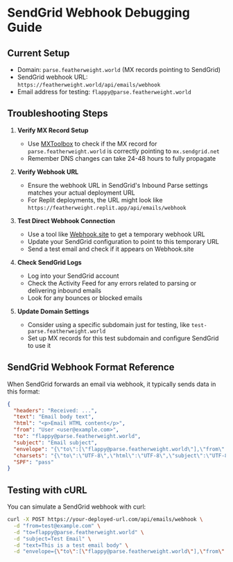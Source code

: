# SendGrid Webhook Debugging Guide

## Current Setup
- Domain: `parse.featherweight.world` (MX records pointing to SendGrid)
- SendGrid webhook URL: `https://featherweight.world/api/emails/webhook`
- Email address for testing: `flappy@parse.featherweight.world`

## Troubleshooting Steps

1. **Verify MX Record Setup**
   - Use [MXToolbox](https://mxtoolbox.com/) to check if the MX record for `parse.featherweight.world` is correctly pointing to `mx.sendgrid.net`
   - Remember DNS changes can take 24-48 hours to fully propagate

2. **Verify Webhook URL**
   - Ensure the webhook URL in SendGrid's Inbound Parse settings matches your actual deployment URL
   - For Replit deployments, the URL might look like `https://featherweight.replit.app/api/emails/webhook`

3. **Test Direct Webhook Connection**
   - Use a tool like [Webhook.site](https://webhook.site/) to get a temporary webhook URL
   - Update your SendGrid configuration to point to this temporary URL
   - Send a test email and check if it appears on Webhook.site

4. **Check SendGrid Logs**
   - Log into your SendGrid account
   - Check the Activity Feed for any errors related to parsing or delivering inbound emails
   - Look for any bounces or blocked emails

5. **Update Domain Settings**
   - Consider using a specific subdomain just for testing, like `test-parse.featherweight.world`
   - Set up MX records for this test subdomain and configure SendGrid to use it

## SendGrid Webhook Format Reference

When SendGrid forwards an email via webhook, it typically sends data in this format:

```json
{
  "headers": "Received: ...",
  "text": "Email body text",
  "html": "<p>Email HTML content</p>",
  "from": "User <user@example.com>",
  "to": "flappy@parse.featherweight.world",
  "subject": "Email subject",
  "envelope": "{\"to\":[\"flappy@parse.featherweight.world\"],\"from\":\"user@example.com\"}",
  "charsets": "{\"to\":\"UTF-8\",\"html\":\"UTF-8\",\"subject\":\"UTF-8\",\"from\":\"UTF-8\",\"text\":\"UTF-8\"}",
  "SPF": "pass"
}
```

## Testing with cURL

You can simulate a SendGrid webhook with curl:

```bash
curl -X POST https://your-deployed-url.com/api/emails/webhook \
  -d "from=test@example.com" \
  -d "to=flappy@parse.featherweight.world" \
  -d "subject=Test Email" \
  -d "text=This is a test email body" \
  -d "envelope={\"to\":[\"flappy@parse.featherweight.world\"],\"from\":\"test@example.com\"}"
```